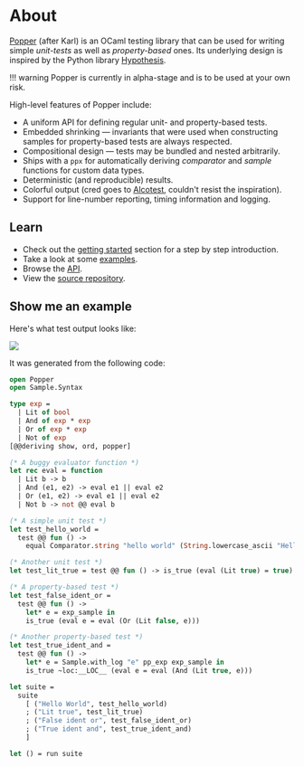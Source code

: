 # About

[Popper](https://github.com/jobjo/popper) (after Karl) is an OCaml testing
library that can be used for writing simple *unit-tests* as well as
*property-based* ones. Its underlying design is inspired by the Python library
[Hypothesis](https://hypothesis.readthedocs.io/en/latest/). 

!!! warning
    Popper is currently in alpha-stage and is to be used at your own risk.

High-level features of Popper include:

- A uniform API for defining regular unit- and property-based tests.
- Embedded shrinking — invariants that were used when constructing samples for property-based tests are always respected.
- Compositional design — tests may be bundled and nested arbitrarily.
- Ships with a `ppx` for automatically deriving *comparator* and *sample* functions for custom data types.  
- Deterministic (and reproducible) results.
- Colorful output (cred goes to [Alcotest](https://github.com/mirage/alcotest), couldn't resist the inspiration).
- Support for line-number reporting, timing information and logging.

## Learn

- Check out the [getting started](getting_started) section for a step by step introduction.
- Take a look at some [examples](https://github.com/jobjo/popper/tree/main/examples).
- Browse the [API](https://jobjo.github.io/popper/api/).
- View the [source repository](https://github.com/jobjo/popper).

## Show me an example

Here's what test output looks like:

<img src="https://user-images.githubusercontent.com/820478/117573669-2deb9780-b0d1-11eb-842d-fcc7648d8985.png"/>

It was generated from the following code:

```ocaml
open Popper
open Sample.Syntax

type exp =
  | Lit of bool
  | And of exp * exp
  | Or of exp * exp
  | Not of exp
[@@deriving show, ord, popper]

(* A buggy evaluator function *)
let rec eval = function
  | Lit b -> b
  | And (e1, e2) -> eval e1 || eval e2
  | Or (e1, e2) -> eval e1 || eval e2
  | Not b -> not @@ eval b

(* A simple unit test *)
let test_hello_world =
  test @@ fun () ->
    equal Comparator.string "hello world" (String.lowercase_ascii "Hello World")

(* Another unit test *)
let test_lit_true = test @@ fun () -> is_true (eval (Lit true) = true)

(* A property-based test *)
let test_false_ident_or =
  test @@ fun () ->
    let* e = exp_sample in
    is_true (eval e = eval (Or (Lit false, e)))

(* Another property-based test *)
let test_true_ident_and =
  test @@ fun () ->
    let* e = Sample.with_log "e" pp_exp exp_sample in
    is_true ~loc:__LOC__ (eval e = eval (And (Lit true, e)))

let suite =
  suite
    [ ("Hello World", test_hello_world)
    ; ("Lit true", test_lit_true)
    ; ("False ident or", test_false_ident_or)
    ; ("True ident and", test_true_ident_and)
    ]

let () = run suite
```